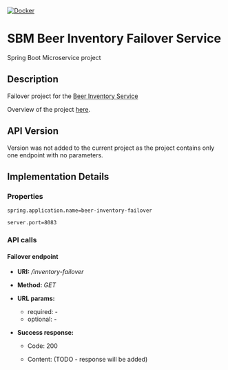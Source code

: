 [![Docker](https://img.shields.io/docker/v/mariamihai/sbm-beer-inventory-failover?sort=date)](https://img.shields.io/docker/v/mariamihai/sbm-beer-inventory-failover?sort=date)

# SBM Beer Inventory Failover Service
Spring Boot Microservice project

## Description
Failover project for the [Beer Inventory Service](https://github.com/mariamihai/udemy-sbm-beer-inventory-service)

Overview of the project [here](https://github.com/mariamihai/udemy-sbm-overview).

## API Version
Version was not added to the current project as the project contains only one endpoint with no parameters.

## Implementation Details
### Properties
```
spring.application.name=beer-inventory-failover

server.port=8083
```

### API calls
#### Failover endpoint
* __URI:__ _/inventory-failover_

 * __Method:__ _GET_

 * __URL params:__ <br/>
    * required: - <br/>
    * optional: -
    
 * __Success response:__
    * Code: 200 <br/>
    * Content: (TODO - response will be added)
    
       ``` 
       
       ```